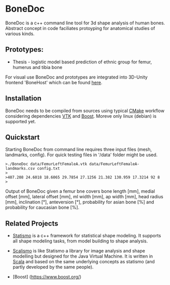 # BoneDoc

BoneDoc is a c++ command line tool for 3d shape analysis of human bones. Abstract concept in code faciliates protoyping for anatomical studies of various kinds.

## Prototypes:

* Thesis - logistic model based prediction of ethnic group for femur, humerus and tibia bone

For visual use BoneDoc and prototypes are integrated into 3D-Unity frontend 'BoneHost' which can be found [here](http://www.bonehost.net).

## Installation

BoneDoc needs to be compiled from sources using typical [CMake](https://cmake.org/) workflow considering dependencies [VTK](http://www.vtk.org) and [Boost](http://www.boost.org). Moreve only linux (debian) is supported yet.

## Quickstart

Starting BoneDoc from command line requires three input files (mesh, landmarks, config). For quick testing files in '/data' folder might be used.

```
>./BoneDoc data/FemurLeftFemaleA.vtk data/FemurLeftFemaleA-landmarks.csv config.txt
>
>407.208 24.6018 18.6065 29.7854 27.1256 21.382 130.959 17.3214 92 8
>
```

Output of BoneDoc given a femur bne covers bone length [mm], medial offset [mm], lateral offset [mm], ml width [mm], ap width [mm], head radius [mm], inclination [°], anteversion [°], probability for asian bone [%] and probability for caucasian bone [%].


## Related Projects

* [Statismo](https://github.com/statismo/statismo) is a c++ framework for statistical shape modeling. It supports all shape modeling tasks, from model building to shape analysis.

* [Scalismo](http://github.com/unibas-gravis/scalismo) is like Statismo a library for image analysis and shape modelling but designed for the Java Virtual Machine. It is written in [Scala](http://www.scala-lang.org/) and based on the same underlying concepts as statismo (and partly developed by the same people).

* [Boost] (https://www.boost.org/)
